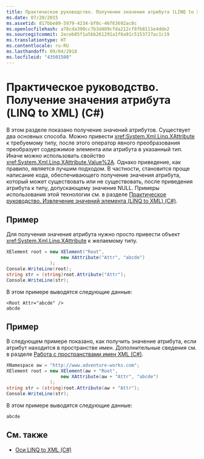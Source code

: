 ```yaml
---
title: Практическое руководство. Получение значения атрибута (LINQ to XML) (C#)
ms.date: 07/20/2015
ms.assetid: 817bbe89-5979-4234-bf0c-46f63692ac8c
ms.openlocfilehash: a78cda390cc7b3d489cfda212cf8fb8111e4dde2
ms.sourcegitcommit: 2eceb05f1a5bb261291a1f6a91c5153727ac1c19
ms.translationtype: HT
ms.contentlocale: ru-RU
ms.lasthandoff: 09/04/2018
ms.locfileid: "43501508"
---
```

# <a name="how-to-retrieve-the-value-of-an-attribute-linq-to-xml-c"></a>Практическое руководство. Получение значения атрибута (LINQ to XML) (C#)
В этом разделе показано получение значений атрибутов. Существует два основных способа. Можно привести <xref:System.Xml.Linq.XAttribute> к требуемому типу, после этого оператор явного преобразования преобразует содержимое элемента или атрибута в указанный тип. Иначе можно использовать свойство <xref:System.Xml.Linq.XAttribute.Value%2A>. Однако приведение, как правило, является лучшим подходом. В частности, становится проще написание кода, обеспечивающего получение значения атрибута, который может существовать или не существовать, после приведения атрибута к типу, допускающему значение NULL. Примеры использования этой технологии см. в разделе [Практическое руководство. Извлечение значений элемента (LINQ to XML) (C#)](../../../../csharp/programming-guide/concepts/linq/how-to-retrieve-the-value-of-an-element-linq-to-xml.md).  
  
## <a name="example"></a>Пример  
 Для получения значения атрибута нужно просто привести объект <xref:System.Xml.Linq.XAttribute> к желаемому типу.  
  
```csharp  
XElement root = new XElement("Root",  
                    new XAttribute("Attr", "abcde")  
                );  
Console.WriteLine(root);  
string str = (string)root.Attribute("Attr");  
Console.WriteLine(str);  
```  
  
 В этом примере выводятся следующие данные:  
  
```  
<Root Attr="abcde" />  
abcde  
```  
  
## <a name="example"></a>Пример  
 В следующем примере показано, как получить значение атрибута, если атрибут находится в пространстве имен. Дополнительные сведения см. в разделе [Работа с пространствами имен XML (C#)](../../../../csharp/programming-guide/concepts/linq/working-with-xml-namespaces.md).  
  
```csharp  
XNamespace aw = "http://www.adventure-works.com";  
XElement root = new XElement(aw + "Root",  
                    new XAttribute(aw + "Attr", "abcde")  
                );  
string str = (string)root.Attribute(aw + "Attr");  
Console.WriteLine(str);  
```  
  
 В этом примере выводятся следующие данные:  
  
```  
abcde  
```  
  
## <a name="see-also"></a>См. также

- [Оси LINQ to XML (C#)](../../../../csharp/programming-guide/concepts/linq/linq-to-xml-axes.md)
